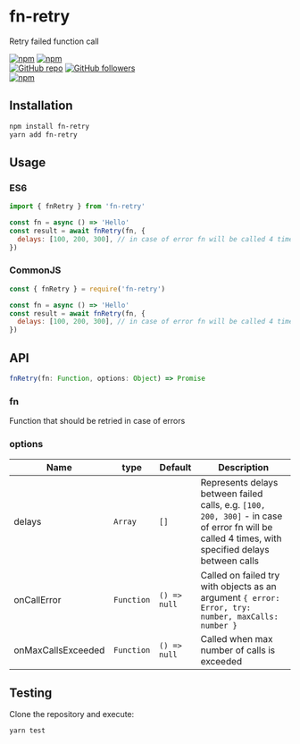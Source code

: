 # fn-retry

Retry failed function call

[![npm](https://img.shields.io/npm/v/fn-retry.svg)](https://www.npmjs.com/package/fn-retry) [![npm](https://img.shields.io/npm/dm/fn-retry.svg)](https://www.npmjs.com/package/fn-retry)
<br />
[![GitHub repo](https://img.shields.io/badge/github-repo-green.svg?style=flat)](https://github.com/vadimkorr/fn-retry) [![GitHub followers](https://img.shields.io/github/followers/vadimkorr.svg?style=social&label=Follow)](https://github.com/vadimkorr)
<br />
[![npm](https://img.shields.io/npm/l/fn-retry.svg)](https://www.npmjs.com/package/fn-retry)
<br />

## Installation

```bash
npm install fn-retry
yarn add fn-retry
```

## Usage

### ES6

```js
import { fnRetry } from 'fn-retry'

const fn = async () => 'Hello'
const result = await fnRetry(fn, {
  delays: [100, 200, 300], // in case of error fn will be called 4 times, with specified delays between calls
})
```

### CommonJS

```js
const { fnRetry } = require('fn-retry')

const fn = async () => 'Hello'
const result = await fnRetry(fn, {
  delays: [100, 200, 300], // in case of error fn will be called 4 times, with specified delays between calls
})
```

## API

```js
fnRetry(fn: Function, options: Object) => Promise
```

### fn

Function that should be retried in case of errors

### options

| Name               | type       | Default      | Description                                                                                                                                      |
| ------------------ | ---------- | ------------ | ------------------------------------------------------------------------------------------------------------------------------------------------ |
| delays             | `Array`    | `[]`         | Represents delays between failed calls, e.g. `[100, 200, 300]` - in case of error fn will be called 4 times, with specified delays between calls |
| onCallError        | `Function` | `() => null` | Called on failed try with objects as an argument `{ error: Error, try: number, maxCalls: number }`                                               |
| onMaxCallsExceeded | `Function` | `() => null` | Called when max number of calls is exceeded                                                                                                      |

## Testing

Clone the repository and execute:

```bash
yarn test
```
